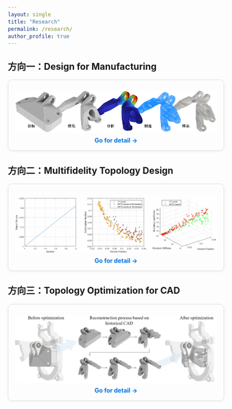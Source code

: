 ```yaml
---
layout: single
title: "Research"
permalink: /research/
author_profile: true
---
```


<style>
.card-grid {
  display: grid;
  grid-template-columns: repeat(auto-fit, minmax(280px, 1fr));
  gap: 20px;
}
.card {
  border: 1px solid #ddd;
  border-radius: 10px;
  padding: 15px;
  box-shadow: 0 2px 6px rgba(0, 0, 0, 0.05);
  text-align: center;
}
.card img {
  width: 100%;
  border-radius: 8px;
}
.card h4 {
  font-size: 16px;
  margin-top: 10px;
}
.card a {
  display: inline-block;
  margin-top: 6px;
  font-weight: bold;
  text-decoration: none;
  color: #0073e6;
}
.card a:hover {
  color: #0056a3;
}
</style>

## 方向一：Design for Manufacturing
<div class="card-grid">
<div class="card">
  <img src="/images/封面2.png" alt="Design for Manufacturing" style="width:100%; margin-top:10px; border-radius:8px;">
  <a href="{{ '/portfolio/portfolio-1/' | relative_url }}" class="btn">Go for detail →</a>
</div>
</div>

## 方向二：Multifidelity Topology Design
<div class="card-grid">
<div class="card">
  <img src="/images/MFTD/TopResult_11.gif" alt="Design for Manufacturing" style="width:100%; margin-top:10px; border-radius:8px;">
  <a href="{{ '/portfolio/portfolio-2/' | relative_url }}" class="btn">Go for detail →</a>
</div>
</div>

## 方向三：Topology Optimization for CAD
<div class="card-grid">
<div class="card">
  <img src="/images/CAD/图片1.png" alt="Design for Manufacturing" style="width:100%; margin-top:10px; border-radius:8px;">
  <a href="{{ '/portfolio/portfolio-3/' | relative_url }}" class="btn">Go for detail →</a>
</div>
</div>
